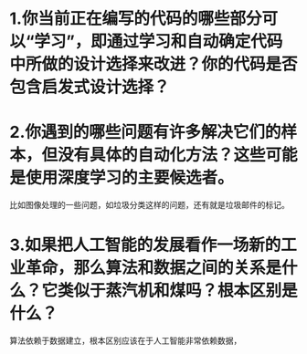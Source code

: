 
# 1.你当前正在编写的代码的哪些部分可以“学习”，即通过学习和自动确定代码中所做的设计选择来改进？你的代码是否包含启发式设计选择？


# 2.你遇到的哪些问题有许多解决它们的样本，但没有具体的自动化方法？这些可能是使用深度学习的主要候选者。

比如图像处理的一些问题，如垃圾分类这样的问题，还有就是垃圾邮件的标记。

# 3.如果把人工智能的发展看作一场新的工业革命，那么算法和数据之间的关系是什么？它类似于蒸汽机和煤吗？根本区别是什么？

算法依赖于数据建立，根本区别应该在于人工智能非常依赖数据，
